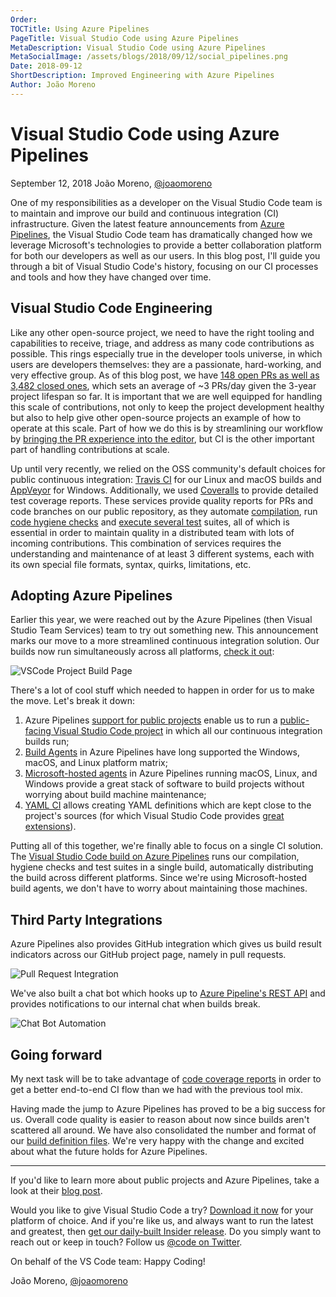 ```yaml
---
Order:
TOCTitle: Using Azure Pipelines
PageTitle: Visual Studio Code using Azure Pipelines
MetaDescription: Visual Studio Code using Azure Pipelines
MetaSocialImage: /assets/blogs/2018/09/12/social_pipelines.png
Date: 2018-09-12
ShortDescription: Improved Engineering with Azure Pipelines
Author: João Moreno
---
```


# Visual Studio Code using Azure Pipelines

September 12, 2018 João Moreno, [@joaomoreno](https://twitter.com/joaomoreno)

One of my responsibilities as a developer on the Visual Studio Code team is to
maintain and improve our build and continuous integration (CI) infrastructure.
Given the latest feature announcements from
[Azure Pipelines](https://aka.ms/azurecicd), the Visual Studio Code team has
dramatically changed how we leverage Microsoft's technologies to provide a
better collaboration platform for both our developers as well as our users. In
this blog post, I'll guide you through a bit of Visual Studio Code's history,
focusing on our CI processes and tools and how they have changed over time.

## Visual Studio Code Engineering

Like any other open-source project, we need to have the right tooling and
capabilities to receive, triage, and address as many code contributions as
possible. This rings especially true in the developer tools universe, in which
users are developers themselves: they are a passionate, hard-working, and very
effective group. As of this blog post, we have
[148 open PRs as well as 3,482 closed ones](https://github.com/microsoft/vscode/pulls),
which sets an average of ~3 PRs/day given the 3-year project lifespan so far. It
is important that we are well equipped for handling this scale of contributions,
not only to keep the project development healthy but also to help give other
open-source projects an example of how to operate at this scale. Part of how we
do this is by streamlining our workflow by
[bringing the PR experience into the editor](/blogs/2018/09/10/introducing-github-pullrequests),
but CI is the other important part of handling contributions at scale.

Up until very recently, we relied on the OSS community's default choices for
public continuous integration: [Travis CI](https://travis-ci.org/) for our Linux
and macOS builds and [AppVeyor](https://www.appveyor.com/) for Windows.
Additionally, we used [Coveralls](https://coveralls.io/) to provide detailed
test coverage reports. These services provide quality reports for PRs and code
branches on our public repository, as they automate
[compilation](https://github.com/microsoft/vscode/blob/main/build/lib/compilation.ts),
run
[code hygiene checks](https://github.com/microsoft/vscode/blob/main/build/gulpfile.hygiene.js)
and [execute several test](https://github.com/microsoft/vscode/tree/main/test)
suites, all of which is essential in order to maintain quality in a distributed
team with lots of incoming contributions. This combination of services requires
the understanding and maintenance of at least 3 different systems, each with its
own special file formats, syntax, quirks, limitations, etc.

## Adopting Azure Pipelines

Earlier this year, we were reached out by the Azure Pipelines (then Visual
Studio Team Services) team to try out something new. This announcement marks our
move to a more streamlined continuous integration solution. Our builds now run
simultaneously across all platforms,
[check it out](https://aka.ms/vscode-builds):

![VSCode Project Build Page](build.png)

There's a lot of cool stuff which needed to happen in order for us to make the
move. Let's break it down:

1. Azure Pipelines
   [support for public projects](https://learn.microsoft.com/azure/devops/organizations/public/about-public-projects)
   enable us to run a
   [public-facing Visual Studio Code project](https://dev.azure.com/vscode/VSCode/_build?definitionId=1)
   in which all our continuous integration builds run;
2. [Build Agents](https://learn.microsoft.com/azure/devops/pipelines/agents/agents)
   in Azure Pipelines have long supported the Windows, macOS, and Linux platform
   matrix;
3. [Microsoft-hosted agents](https://learn.microsoft.com/azure/devops/pipelines/agents/hosted)
   in Azure Pipelines running macOS, Linux, and Windows provide a great stack of
   software to build projects without worrying about build machine maintenance;
4. [YAML CI](https://learn.microsoft.com/azure/devops/pipelines/create-first-pipeline)
   allows creating YAML definitions which are kept close to the project's
   sources (for which Visual Studio Code provides
   [great extensions](https://marketplace.visualstudio.com/search?term=yaml&target=VSCode&category=All%20categories&sortBy=Relevance)).

Putting all of this together, we're finally able to focus on a single CI
solution. The
[Visual Studio Code build on Azure Pipelines](https://dev.azure.com/vscode/VSCode/_build/results?buildId=5876&view=logs)
runs our compilation, hygiene checks and test suites in a single build,
automatically distributing the build across different platforms. Since we're
using Microsoft-hosted build agents, we don't have to worry about maintaining
those machines.

## Third Party Integrations

Azure Pipelines also provides GitHub integration which gives us build result
indicators across our GitHub project page, namely in pull requests.

![Pull Request Integration](pr.png)

We've also built a chat bot which hooks up to
[Azure Pipeline's REST API](https://learn.microsoft.com/rest/api/azure/devops/build)
and provides notifications to our internal chat when builds break.

![Chat Bot Automation](slack.png)

## Going forward

My next task will be to take advantage of
[code coverage reports](https://learn.microsoft.com/azure/devops/pipelines/tasks/test/publish-code-coverage-results)
in order to get a better end-to-end CI flow than we had with the previous tool
mix.

Having made the jump to Azure Pipelines has proved to be a big success for us.
Overall code quality is easier to reason about now since builds aren't scattered
all around. We have also consolidated the number and format of our
[build definition files](https://github.com/microsoft/vscode/blob/main/build/tfs/product-build.yml).
We're very happy with the change and excited about what the future holds for
Azure Pipelines.

---

If you'd like to learn more about public projects and Azure Pipelines, take a
look at their [blog post](https://aka.ms/azurecicd).

Would you like to give Visual Studio Code a try?
[Download it now](https://code.visualstudio.com/Download) for your platform of
choice. And if you're like us, and always want to run the latest and greatest,
then
[get our daily-built Insider release](https://code.visualstudio.com/insiders/).
Do you simply want to reach out or keep in touch? Follow us
[@code on Twitter](https://twitter.com/code).

On behalf of the VS Code team: Happy Coding!

João Moreno, [@joaomoreno](https://twitter.com/joaomoreno)
